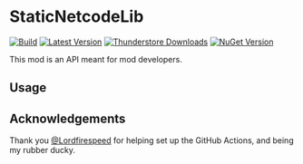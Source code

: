 # StaticNetcodeLib

[![Build](https://img.shields.io/github/actions/workflow/status/Xilophor/StaticNetcodeLib/build.yml?style=for-the-badge&logo=github)](https://github.com/Xilophor/StaticNetcodeLib/actions/workflows/build.yml)
[![Latest Version](https://img.shields.io/thunderstore/v/xilophor/StaticNetcodeLib?style=for-the-badge&logo=thunderstore&logoColor=white)](https://thunderstore.io/c/lethal-company/p/xilophor/StaticNetcodeLib)
[![Thunderstore Downloads](https://img.shields.io/thunderstore/dt/xilophor/StaticNetcodeLib?style=for-the-badge&logo=thunderstore&logoColor=white)](https://thunderstore.io/c/lethal-company/p/xilophor/StaticNetcodeLib)
[![NuGet Version](https://img.shields.io/nuget/v/Xilophor.StaticNetcodeLib?style=for-the-badge&logo=nuget)](https://www.nuget.org/packages/Xilophor.StaticNetcodeLib)

This mod is an API meant for mod developers.

## Usage



## Acknowledgements

Thank you [@Lordfirespeed](https://github.com/Lordfirespeed) for helping set up the GitHub Actions, and being my rubber ducky.
